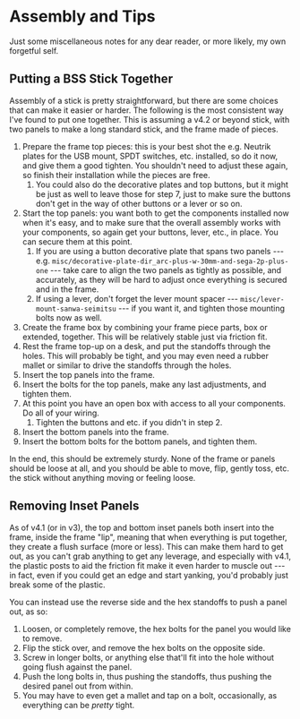# Assembly and Tips

Just some miscellaneous notes for any dear reader, or more likely, my own forgetful self.

## Putting a BSS Stick Together

Assembly of a stick is pretty straightforward, but there are some choices that can make it easier or harder. The
following is the most consistent way I've found to put one together. This is assuming a v4.2 or beyond stick, with two
panels to make a long standard stick, and the frame made of pieces.

1. Prepare the frame top pieces: this is your best shot the e.g. Neutrik plates for the USB mount, SPDT switches, etc.
   installed, so do it now, and give them a good tighten. You shouldn't need to adjust these again, so finish their
   installation while the pieces are free.
    1. You could also do the decorative plates and top buttons, but it might be just as well to leave those for step 7,
       just to make sure the buttons don't get in the way of other buttons or a lever or so on.
2. Start the top panels: you want both to get the components installed now when it's easy, and to make sure that the
   overall assembly works with your components, so again get your buttons, lever, etc., in place. You can secure them at
   this point.
    1. If you are using a button decorative plate that spans two panels --- e.g.
       `misc/decorative-plate-dir_arc-plus-w-30mm-and-sega-2p-plus-one` --- take care to align the two panels as tightly
       as possible, and accurately, as they will be hard to adjust once everything is secured and in the frame.
    2. If using a lever, don't forget the lever mount spacer --- `misc/lever-mount-sanwa-seimitsu` --- if you want it,
       and tighten those mounting bolts now as well.
3. Create the frame box by combining your frame piece parts, box or extended, together. This will be relatively stable
   just via friction fit.
4. Rest the frame top-up on a desk, and put the standoffs through the holes. This will probably be tight, and you may
   even need a rubber mallet or similar to drive the standoffs through the holes.
5. Insert the top panels into the frame.
6. Insert the bolts for the top panels, make any last adjustments, and tighten them.
7. At this point you have an open box with access to all your components. Do all of your wiring.
    1. Tighten the buttons and etc. if you didn't in step 2.
8. Insert the bottom panels into the frame.
9. Insert the bottom bolts for the bottom panels, and tighten them.

In the end, this should be extremely sturdy. None of the frame or panels should be loose at all, and you should be able
to move, flip, gently toss, etc. the stick without anything moving or feeling loose.

## Removing Inset Panels

As of v4.1 (or in v3), the top and bottom inset panels both insert into the frame, inside the frame "lip", meaning that
when everything is put together, they create a flush surface (more or less). This can make them hard to get out, as you
can't grab anything to get any leverage, and especially with v4.1, the plastic posts to aid the friction fit make it
even harder to muscle out --- in fact, even if you could get an edge and start yanking, you'd probably just break some
of the plastic.

You can instead use the reverse side and the hex standoffs to push a panel out, as so:

1. Loosen, or completely remove, the hex bolts for the panel you would like to remove.
2. Flip the stick over, and remove the hex bolts on the opposite side.
3. Screw in longer bolts, or anything else that'll fit into the hole without going flush against the panel.
4. Push the long bolts in, thus pushing the standoffs, thus pushing the desired panel out from within.
5. You may have to even get a mallet and tap on a bolt, occasionally, as everything can be *pretty* tight.
